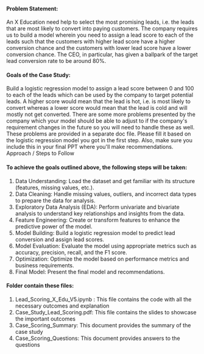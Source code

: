 #### Problem Statement:
An X Education need help to select the most promising leads, i.e. the leads that are most likely to convert into paying customers. The company requires us to build a model wherein you need to assign a lead score to each of the leads such that the customers with higher lead score have a higher conversion chance and the customers with lower lead score have a lower conversion chance. The CEO, in particular, has given a ballpark of the target lead conversion rate to be around 80%.

#### Goals of the Case Study:
Build a logistic regression model to assign a lead score between 0 and 100 to each of the leads which can be used by the company to target potential leads. A higher score would mean that the lead is hot, i.e. is most likely to convert whereas a lower score would mean that the lead is cold and will mostly not get converted.
There are some more problems presented by the company which your model should be able to adjust to if the company's requirement changes in the future so you will need to handle these as well. These problems are provided in a separate doc file. Please fill it based on the logistic regression model you got in the first step. Also, make sure you include this in your final PPT where you'll make recommendations.
Approach / Steps to Follow

#### To achieve the goals outlined above, the following steps will be taken:
1. Data Understanding: Load the dataset and get familiar with its structure (features, missing values, etc.).
2. Data Cleaning: Handle missing values, outliers, and incorrect data types to prepare the data for analysis.
3. Exploratory Data Analysis (EDA): Perform univariate and bivariate analysis to understand key relationships and insights from the data.
4. Feature Engineering: Create or transform features to enhance the predictive power of the model.
5. Model Building: Build a logistic regression model to predict lead conversion and assign lead scores.
6. Model Evaluation: Evaluate the model using appropriate metrics such as accuracy, precision, recall, and the F1 score.
7. Optimization: Optimize the model based on performance metrics and business requirements.
8. Final Model: Present the final model and recommendations.


#### Folder contain these files:
1. Lead_Scoring_X_Edu_V5.ipynb : This file contains the code with all the necessary outcomes and explanation
2. Case_Study_Lead_Scoring.pdf:  This file contains the slides to showcase the important outcomes 
3. Case_Scoring_Summary: This document provides the summary of the case study 
4. Case_Scoring_Questions: This document provides answers to the questions 

